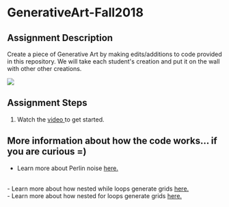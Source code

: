 # GenerativeArt-Fall2018

## Assignment Description
Create a piece of Generative Art by making edits/additions to code provided in this repository. We will take each student's creation and put it on the wall with other other creations. 

<img src="https://raw.githubusercontent.com/riverpointacademy/GenerativeArt-Fall2018/master/Grid.png"/> 

## Assignment Steps

1. Watch the <a href="https://youtu.be/gdj1JsCUcOU">video </a> to get started.

## More information about how the code works... if you are curious =)

- Learn more about Perlin noise <a href="https://www.youtube.com/watch?v=8ZEMLCnn8v0">here.</a>
<br />
- Learn more about how nested while loops generate grids <a href="https://youtu.be/zi0TCLDQERY"> here.</a>
<br />
- Learn more about how nested for loops generate grids <a href="https://youtu.be/5PwJ0Dm78bw">here.</a>


